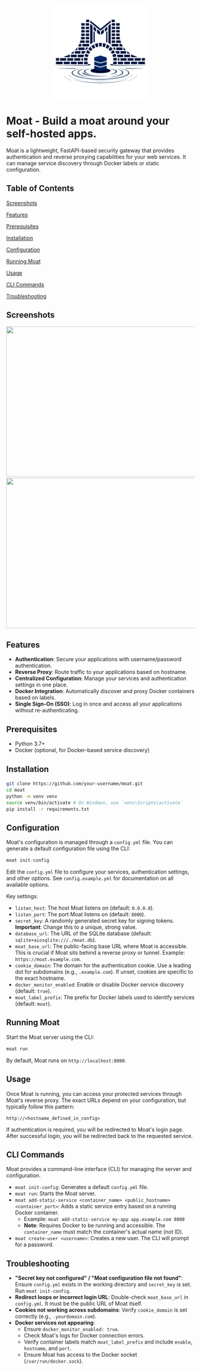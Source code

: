 <p align="center"><img src="assets\moat.png" height="250" width="250"/></p>

# Moat - Build a moat around your self-hosted apps.

Moat is a lightweight, FastAPI-based security gateway that provides authentication and reverse proxying capabilities for your web services. It can manage service discovery through Docker labels or static configuration.

## Table of Contents

[Screenshots](#screenshots)

[Features](#features)

[Prerequisites](#prerequisites)

[Installation](#installation)

[Configuration](#configuration)

[Running Moat](#running-moat)

[Usage](#usage)

[CLI Commands](#cli-commands)

[Troubleshooting](#troubleshooting)

## Screenshots
<div align="center">
<img src="https://github.com/user-attachments/assets/917da6b1-d226-40cb-9f44-4b98-b4c9-0507e5481d1a/moat-admin-ui.png" height="400" width="600"/>
<img src="https://github.com/user-attachments/assets/54917097-c8a8-4016-b714-53f6d69c64b2/moat-login-page.png" height="400" width="600"/>
</div>

## Features

*   **Authentication**: Secure your applications with username/password authentication.
*   **Reverse Proxy**: Route traffic to your applications based on hostname.
*   **Centralized Configuration**: Manage your services and authentication settings in one place.
*   **Docker Integration**: Automatically discover and proxy Docker containers based on labels.
*   **Single Sign-On (SSO)**: Log in once and access all your applications without re-authenticating.

## Prerequisites

*   Python 3.7+
*   Docker (optional, for Docker-based service discovery)

## Installation

```bash
git clone https://github.com/your-username/moat.git
cd moat
python -m venv venv
source venv/bin/activate # On Windows, use `venv\Scripts\activate`
pip install -r requirements.txt
```

## Configuration

Moat's configuration is managed through a `config.yml` file. You can generate a default configuration file using the CLI:

```bash
moat init-config
```

Edit the `config.yml` file to configure your services, authentication settings, and other options.  See `config.example.yml` for documentation on all available options.

Key settings:

*   `listen_host`: The host Moat listens on (default: `0.0.0.0`).
*   `listen_port`: The port Moat listens on (default: `8000`).
*   `secret_key`: A randomly generated secret key for signing tokens.  **Important**: Change this to a unique, strong value.
*   `database_url`: The URL of the SQLite database (default: `sqlite+aiosqlite:///./moat.db`).
*   `moat_base_url`:  The public-facing base URL where Moat is accessible.  This is crucial if Moat sits behind a reverse proxy or tunnel.  Example: `https://moat.example.com`.
*   `cookie_domain`:  The domain for the authentication cookie.  Use a leading dot for subdomains (e.g., `.example.com`).  If unset, cookies are specific to the exact hostname.
*   `docker_monitor_enabled`:  Enable or disable Docker service discovery (default: `true`).
*   `moat_label_prefix`:  The prefix for Docker labels used to identify services (default: `moat`).

## Running Moat

Start the Moat server using the CLI:

```bash
moat run
```

By default, Moat runs on `http://localhost:8000`.

## Usage

Once Moat is running, you can access your protected services through Moat's reverse proxy.  The exact URLs depend on your configuration, but typically follow this pattern:

```
http://<hostname_defined_in_config>
```

If authentication is required, you will be redirected to Moat's login page. After successful login, you will be redirected back to the requested service.

## CLI Commands

Moat provides a command-line interface (CLI) for managing the server and configuration.

*   `moat init-config`: Generates a default `config.yml` file.
*   `moat run`: Starts the Moat server.
*   `moat add-static-service <container_name> <public_hostname> <container_port>`: Adds a static service entry based on a running Docker container.
    *   Example: `moat add-static-service my-app app.example.com 8080`
    *   **Note**: Requires Docker to be running and accessible.  The `container_name` must match the container's actual name (not ID).
*   `moat create-user <username>`: Creates a new user. The CLI will prompt for a password.

## Troubleshooting

* **"Secret key not configured" / "Moat configuration file not found"**: Ensure `config.yml` exists in the working directory and `secret_key` is set. Run `moat init-config`.
* **Redirect loops or incorrect login URL**: Double-check `moat_base_url` in `config.yml`. It must be the public URL of Moat itself.
* **Cookies not working across subdomains**: Verify `cookie_domain` is set correctly (e.g., `.yourdomain.com`).
* **Docker services not appearing**:
   * Ensure `docker_monitor_enabled: true`.
   * Check Moat's logs for Docker connection errors.
   * Verify container labels match `moat_label_prefix` and include `enable`, `hostname`, and `port`.
   * Ensure Moat has access to the Docker socket (`/var/run/docker.sock`).